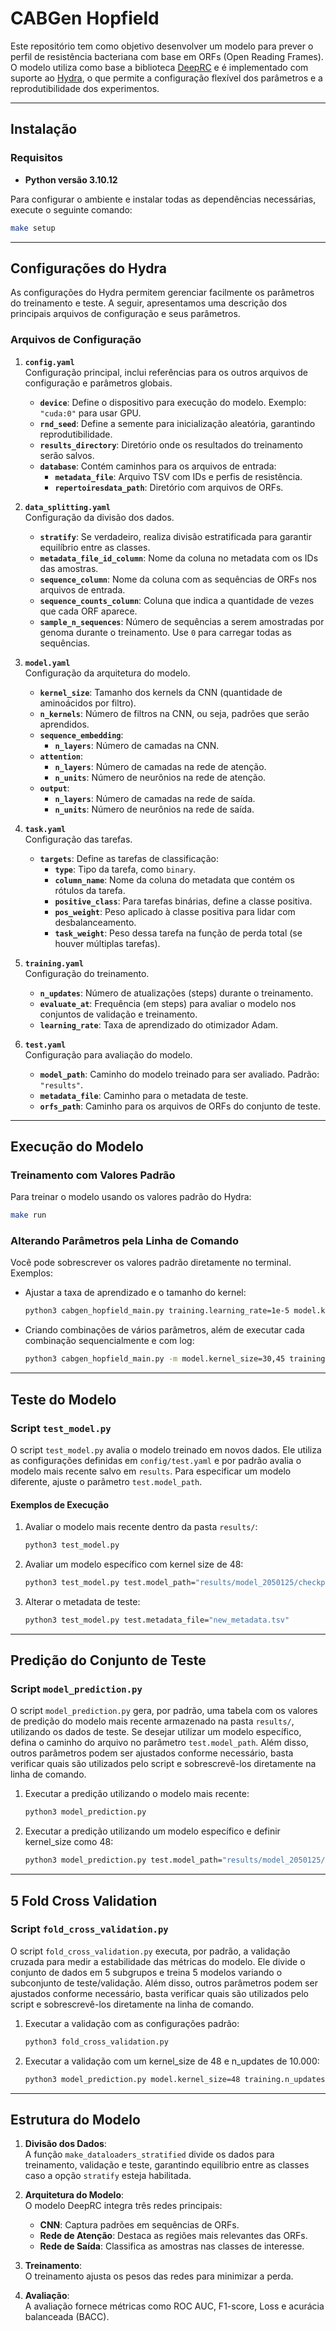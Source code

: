 # CABGen Hopfield

Este repositório tem como objetivo desenvolver um modelo para prever o perfil de resistência bacteriana com base em ORFs (Open Reading Frames). O modelo utiliza como base a biblioteca [DeepRC](https://github.com/ml-jku/DeepRC) e é implementado com suporte ao [Hydra](https://hydra.cc/), o que permite a configuração flexível dos parâmetros e a reprodutibilidade dos experimentos.

---

## Instalação

### Requisitos

- **Python versão 3.10.12**

Para configurar o ambiente e instalar todas as dependências necessárias, execute o seguinte comando:

```bash
make setup
```

---

## Configurações do Hydra

As configurações do Hydra permitem gerenciar facilmente os parâmetros do treinamento e teste. A seguir, apresentamos uma descrição dos principais arquivos de configuração e seus parâmetros.

### Arquivos de Configuração

1. **`config.yaml`**  
   Configuração principal, inclui referências para os outros arquivos de configuração e parâmetros globais.

   - **`device`**: Define o dispositivo para execução do modelo. Exemplo: `"cuda:0"` para usar GPU.  
   - **`rnd_seed`**: Define a semente para inicialização aleatória, garantindo reprodutibilidade.  
   - **`results_directory`**: Diretório onde os resultados do treinamento serão salvos.  
   - **`database`**: Contém caminhos para os arquivos de entrada:
     - **`metadata_file`**: Arquivo TSV com IDs e perfis de resistência.
     - **`repertoiresdata_path`**: Diretório com arquivos de ORFs.

2. **`data_splitting.yaml`**  
   Configuração da divisão dos dados.
   - **`stratify`**: Se verdadeiro, realiza divisão estratificada para garantir equilíbrio entre as classes.  
   - **`metadata_file_id_column`**: Nome da coluna no metadata com os IDs das amostras.  
   - **`sequence_column`**: Nome da coluna com as sequências de ORFs nos arquivos de entrada.  
   - **`sequence_counts_column`**: Coluna que indica a quantidade de vezes que cada ORF aparece.  
   - **`sample_n_sequences`**: Número de sequências a serem amostradas por genoma durante o treinamento. Use `0` para carregar todas as sequências.

3. **`model.yaml`**  
   Configuração da arquitetura do modelo.
   - **`kernel_size`**: Tamanho dos kernels da CNN (quantidade de aminoácidos por filtro).  
   - **`n_kernels`**: Número de filtros na CNN, ou seja, padrões que serão aprendidos.  
   - **`sequence_embedding`**:
     - **`n_layers`**: Número de camadas na CNN.  
   - **`attention`**:
     - **`n_layers`**: Número de camadas na rede de atenção.
     - **`n_units`**: Número de neurônios na rede de atenção.  
   - **`output`**:
     - **`n_layers`**: Número de camadas na rede de saída.
     - **`n_units`**: Número de neurônios na rede de saída.

4. **`task.yaml`**  
   Configuração das tarefas.
   - **`targets`**: Define as tarefas de classificação:
     - **`type`**: Tipo da tarefa, como `binary`.  
     - **`column_name`**: Nome da coluna do metadata que contém os rótulos da tarefa.  
     - **`positive_class`**: Para tarefas binárias, define a classe positiva.  
     - **`pos_weight`**: Peso aplicado à classe positiva para lidar com desbalanceamento.  
     - **`task_weight`**: Peso dessa tarefa na função de perda total (se houver múltiplas tarefas).

5. **`training.yaml`**  
   Configuração do treinamento.
   - **`n_updates`**: Número de atualizações (steps) durante o treinamento.  
   - **`evaluate_at`**: Frequência (em steps) para avaliar o modelo nos conjuntos de validação e treinamento.  
   - **`learning_rate`**: Taxa de aprendizado do otimizador Adam.

6. **`test.yaml`**  
   Configuração para avaliação do modelo.
   - **`model_path`**: Caminho do modelo treinado para ser avaliado. Padrão: `"results"`.  
   - **`metadata_file`**: Caminho para o metadata de teste.  
   - **`orfs_path`**: Caminho para os arquivos de ORFs do conjunto de teste.

---

## Execução do Modelo

### Treinamento com Valores Padrão

Para treinar o modelo usando os valores padrão do Hydra:

```bash
make run
```

### Alterando Parâmetros pela Linha de Comando

Você pode sobrescrever os valores padrão diretamente no terminal. Exemplos:

- Ajustar a taxa de aprendizado e o tamanho do kernel:

  ```bash
  python3 cabgen_hopfield_main.py training.learning_rate=1e-5 model.kernel_size=30
  ```

- Criando combinações de vários parâmetros, além de executar cada combinação sequencialmente e com log:

  ```bash
  python3 cabgen_hopfield_main.py -m model.kernel_size=30,45 training.learning_rate=0.00005 training.n_updates=10000 training.evaluate_at=100,200,500 data_splitting.sample_n_sequences=0 +hydra.job.logging=debug hydra.verbose=true hydra/launcher=basic
  ```

---

## Teste do Modelo

### Script `test_model.py`

O script `test_model.py` avalia o modelo treinado em novos dados. Ele utiliza as configurações definidas em `config/test.yaml` e por padrão avalia o modelo mais recente salvo em `results`. Para especificar um modelo diferente, ajuste o parâmetro `test.model_path`.

#### Exemplos de Execução

1. Avaliar o modelo mais recente dentro da pasta `results/`:

   ```bash
   python3 test_model.py
   ```

2. Avaliar um modelo específico com kernel size de 48:

   ```bash
   python3 test_model.py test.model_path="results/model_2050125/checkpoint/model.zip" model.kernel_size=48
   ```

3. Alterar o metadata de teste:

   ```bash
   python3 test_model.py test.metadata_file="new_metadata.tsv"
   ```

---

## Predição do Conjunto de Teste

### Script `model_prediction.py`

O script `model_prediction.py` gera, por padrão, uma tabela com os valores de predição do modelo mais recente armazenado na pasta `results/`, utilizando os dados de teste. Se desejar utilizar um modelo específico, defina o caminho do arquivo no parâmetro `test.model_path`. Além disso, outros parâmetros podem ser ajustados conforme necessário, basta verificar quais são utilizados pelo script e sobrescrevê-los diretamente na linha de comando.

1. Executar a predição utilizando o modelo mais recente:

   ```bash
   python3 model_prediction.py
   ```

2. Executar a predição utilizando um modelo específico e definir kernel_size como 48:

   ```bash
   python3 model_prediction.py test.model_path="results/model_2050125/checkpoint/model.zip" model.kernel_size=48 
   ```

---

## 5 Fold Cross Validation

### Script `fold_cross_validation.py`

O script `fold_cross_validation.py` executa, por padrão, a validação cruzada para medir a estabilidade das métricas do modelo. Ele divide o conjunto de dados em 5 subgrupos e treina 5 modelos variando o subconjunto de teste/validação. Além disso, outros parâmetros podem ser ajustados conforme necessário, basta verificar quais são utilizados pelo script e sobrescrevê-los diretamente na linha de comando.

1. Executar a validação com as configurações padrão:

   ```bash
   python3 fold_cross_validation.py
   ```

2. Executar a validação com um kernel_size de 48 e n_updates de 10.000:

   ```bash
   python3 model_prediction.py model.kernel_size=48 training.n_updates=10000
   ```

---

## Estrutura do Modelo

1. **Divisão dos Dados**:  
   A função `make_dataloaders_stratified` divide os dados para treinamento, validação e teste, garantindo equilíbrio entre as classes caso a opção `stratify` esteja habilitada.

2. **Arquitetura do Modelo**:  
   O modelo DeepRC integra três redes principais:
   - **CNN**: Captura padrões em sequências de ORFs.
   - **Rede de Atenção**: Destaca as regiões mais relevantes das ORFs.
   - **Rede de Saída**: Classifica as amostras nas classes de interesse.

3. **Treinamento**:  
   O treinamento ajusta os pesos das redes para minimizar a perda.

4. **Avaliação**:  
   A avaliação fornece métricas como ROC AUC, F1-score, Loss e acurácia balanceada (BACC).

